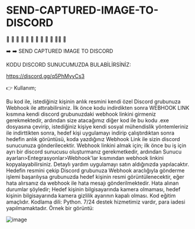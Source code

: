 # SEND-CAPTURED-IMAGE-TO-DISCORD

🌟 🌟 🌟 🌟 🌟 🌟 🌟 🌟 🌟 🌟 🌟🌟 🌟 

➡️ ➡️  SEND CAPTURED IMAGE TO DISCORD

KODU DISCORD SUNUCUMUZDA BULABİLİRSİNİZ:

https://discord.gg/q5PhMyyCs3

👉 Kullanım;

Bu kod ile, istediğiniz kişinin anlık resmini kendi özel Discord grubunuza Webhook ile attırabilirsiniz. İlk önce kodu indirdikten sonra WEBHOOK LINK kısmına kendi discord grubunuzdaki webhook linkini girmeniz gerekmektedir, ardından size atacağımız diğer kod ile bu kodu .exe dosyasına çevirip, istediğiniz kişiye kendi sosyal mühendislik yöntemleriniz ile indirttikten sonra, hedef kişi uygulamayı indirip çalıştırdıktan sonra hedefin anlık görüntüsü, koda yazdığınız Webhook Link ile sizin discord sunucunuza gönderilecektir. Webhook linkini almak için; ilk önce bu iş için ayrı bir discord sunucusu oluşturmanız gerekmetkedir, ardından Sunucu ayarları>Entegrasyonlar>Webhook'lar kısmından webhook linkini kopyalayabilirsiniz. Detaylı yardım uygulamayı satın aldığınızda yapılacaktır. Hedefin resmini çekip Discord grubunuza Webhook araclığıyla gönderme işlemi başarılıysa grubunuzda hedef kişinin resmi görüntülenecektir, eğer hata alırsanız da webhook ile hata mesajı gönderilmektedir. Hata alınan durumlar şöyledir; Hedef kişinin bilgisayarında kamera olmaması, hedef kişinin bilgisayarında kamera gizlilik ayarının kapalı olması. Kod eğitim amaçlıdır. Kodlama dili: Python. 7/24 destek hizmetimiz vardır, para iadesi yapılmamaktadır. Örnek bir görüntü:

![image](https://github.com/canhhr/SEND-CAPTURED-IMAGE-TO-DISCORD/assets/82213336/0da90ae1-1dd5-4fbe-b83e-1a4c1b10e6ee)
